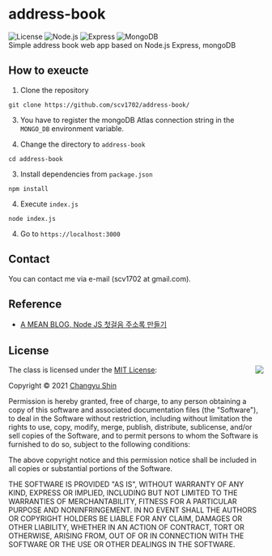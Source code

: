 # address-book
![License](https://img.shields.io/badge/Licence-MIT-blue.svg)
![Node.js](https://img.shields.io/badge/Node.js-339933.svg)
![Express](https://img.shields.io/badge/Express-000000.svg)
![MongoDB](https://img.shields.io/badge/MongoDB-47A248.svg)<br>
Simple address book web app based on Node.js Express, mongoDB

## How to exeucte
1. Clone the repository
```
git clone https://github.com/scv1702/address-book/
```

3. You have to register the mongoDB Atlas connection string in the `MONGO_DB` environment variable.

2. Change the directory to ```address-book```
```
cd address-book
```

3. Install dependencies from `package.json`
```
npm install
```

4. Execute `index.js`
```
node index.js
```

4. Go to `https://localhost:3000`

## Contact
You can contact me via e-mail (scv1702 at gmail.com).

## Reference
- [A MEAN BLOG, Node JS 첫걸음 주소록 만들기](https://www.a-mean-blog.com/ko/blog/Node-JS-%EC%B2%AB%EA%B1%B8%EC%9D%8C/%EC%A3%BC%EC%86%8C%EB%A1%9D-%EB%A7%8C%EB%93%A4%EA%B8%B0)

## License

<img align="right" src="http://opensource.org/trademarks/opensource/OSI-Approved-License-100x137.png">

The class is licensed under the [MIT License](http://opensource.org/licenses/MIT):

Copyright &copy; 2021 [Changyu Shin](http://github.com/scv1702)

Permission is hereby granted, free of charge, to any person obtaining a copy of this software and associated documentation files (the "Software"), to deal in the Software without restriction, including without limitation the rights to use, copy, modify, merge, publish, distribute, sublicense, and/or sell copies of the Software, and to permit persons to whom the Software is furnished to do so, subject to the following conditions:

The above copyright notice and this permission notice shall be included in all copies or substantial portions of the Software.

THE SOFTWARE IS PROVIDED "AS IS", WITHOUT WARRANTY OF ANY KIND, EXPRESS OR IMPLIED, INCLUDING BUT NOT LIMITED TO THE WARRANTIES OF MERCHANTABILITY, FITNESS FOR A PARTICULAR PURPOSE AND NONINFRINGEMENT. IN NO EVENT SHALL THE AUTHORS OR COPYRIGHT HOLDERS BE LIABLE FOR ANY CLAIM, DAMAGES OR OTHER LIABILITY, WHETHER IN AN ACTION OF CONTRACT, TORT OR OTHERWISE, ARISING FROM, OUT OF OR IN CONNECTION WITH THE SOFTWARE OR THE USE OR OTHER DEALINGS IN THE SOFTWARE.
